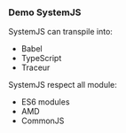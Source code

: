 ### Demo SystemJS


SystemJS can transpile into:
 
+ Babel
+ TypeScript
+ Traceur


SystemJS respect all module:

 + ES6 modules
 + AMD
 + CommonJS